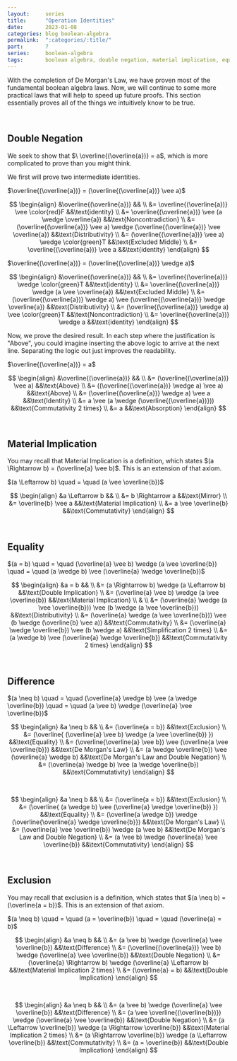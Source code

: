 ```yaml
---
layout:     series
title:      "Operation Identities"
date:       2023-01-08
categories: blog boolean-algebra
permalink:  ":categories/:title/"
part:       7
series:     boolean-algebra
tags:       boolean algebra, double negation, material implication, equality, difference, exclusion
---
```


With the completion of De Morgan's Law, we have proven most of the fundamental boolean algebra laws. Now, we will continue to some more practical laws that will help to speed up future proofs. This section essentially proves all of the things we intuitively know to be true.

<br>

## Double Negation

We seek to show that $\ \overline{(\overline{a})} = a$, which is more complicated to prove than you might think.

We first will prove two intermediate identities.

$\overline{(\overline{a})} = (\overline{(\overline{a})} \vee a)$

$$
\begin{align}
    &\overline{(\overline{a})}                                                                  && \\
    &= \overline{(\overline{a})} \vee \color{red}F                                              &&\text{identity} \\
    &= \overline{(\overline{a})} \vee (a \wedge \overline{a})                                   &&\text{Noncontradiction} \\
    &= (\overline{(\overline{a})} \vee a) \wedge (\overline{(\overline{a})} \vee \overline{a})  &&\text{Distributivity} \\
    &= (\overline{(\overline{a})} \vee a) \wedge \color{green}T                                 &&\text{Excluded Middle} \\
    &= \overline{(\overline{a})} \vee a                                                         &&\text{identity}
\end{align}
$$

$\overline{(\overline{a})} = (\overline{(\overline{a})} \wedge a)$

$$
\begin{align}
    &\overline{(\overline{a})}                                                                      && \\
    &= \overline{(\overline{a})} \wedge \color{green}T                                              &&\text{identity} \\
    &= \overline{(\overline{a})} \wedge (a \vee \overline{a})                                       &&\text{Excluded Middle} \\
    &= (\overline{(\overline{a})} \wedge a) \vee (\overline{(\overline{a})} \wedge \overline{a})    &&\text{Distributivity} \\
    &= (\overline{(\overline{a})} \wedge a) \vee \color{green}T                                     &&\text{Noncontradiction} \\
    &= \overline{(\overline{a})} \wedge a                                                           &&\text{identity}
\end{align}
$$

Now, we prove the desired result. In each step where the justification is "Above", you could imagine inserting the above logic to arrive at the next line. Separating the logic out just improves the readability.

$\overline{(\overline{a})} = a$

$$
\begin{align}
    &\overline{(\overline{a})}                          && \\
    &= (\overline{(\overline{a})} \vee a)               &&\text{Above} \\
    &= ((\overline{(\overline{a})} \wedge a) \vee a)    &&\text{Above} \\
    &= (\overline{(\overline{a})} \wedge a) \vee a      &&\text{Identity} \\
    &= a \vee (a \wedge (\overline{(\overline{a})}))    &&\text{Commutativity 2 times} \\
    &= a                                                &&\text{Absorption}
\end{align}
$$

<br>

## Material Implication

You may recall that Material Implication is a definition, which states $(a \Rightarrow b) = (\overline{a} \vee b)$. This is an extension of that axiom.

$(a \Leftarrow b) \quad = \quad (a \vee \overline{b})$

$$
\begin{align}
    &a \Leftarrow b             && \\
    &= b \Rightarrow a          &&\text{Mirror} \\
    &= \overline{b} \vee a      &&\text{Material Implication} \\
    &= a \vee \overline{b}      &&\text{Commutativity}
\end{align}
$$

<br>

## Equality

$(a = b) \quad = \quad (\overline{a} \vee b) \wedge (a \vee \overline{b}) \quad = \quad (a \wedge b) \vee (\overline{a} \wedge \overline{b})$

$$
\begin{align}
    &a = b                                                                                  && \\
    &= (a \Rightarrow b) \wedge (a \Leftarrow b)                                            &&\text{Double Implication} \\
    &= (\overline{a} \vee b) \wedge (a \vee \overline{b})                                   &&\text{Material Implication} \\
    & \\
    &= (\overline{a} \wedge (a \vee \overline{b})) \vee (b \wedge (a \vee \overline{b}))    &&\text{Distributivity} \\
    &= (\overline{a} \wedge (a \vee \overline{b})) \vee (b \wedge (\overline{b} \vee a))    &&\text{Commutativity} \\
    &= (\overline{a} \wedge \overline{b}) \vee (b \wedge a)                                 &&\text{Simplification 2 times} \\
    &= (a \wedge b) \vee (\overline{a} \wedge \overline{b})                                 &&\text{Commutativity 2 times}
\end{align}
$$

<br>

## Difference

$(a \neq b) \quad = \quad (\overline{a} \wedge b) \vee (a \wedge \overline{b}) \quad = \quad (a \vee b) \wedge (\overline{a} \vee \overline{b})$

$$
\begin{align}
    &a \neq b                                                                   && \\
    &= (\overline{a = b})                                                       &&\text{Exclusion} \\
    &= (\overline{ (\overline{a} \vee b) \wedge (a \vee \overline{b}) })        &&\text{Equality} \\
    &= (\overline{\overline{a} \vee b}) \vee (\overline{a \vee \overline{b}})   &&\text{De Morgan's Law} \\
    &= (a \wedge \overline{b}) \vee (\overline{a} \wedge b)                     &&\text{De Morgan's Law and Double Negation} \\
    &= (\overline{a} \wedge b) \vee (a \wedge \overline{b})                     &&\text{Commutativity}
\end{align}
$$

<br>

$$
\begin{align}
    &a \neq b                                                                       && \\
    &= (\overline{a = b})                                                           &&\text{Exclusion} \\
    &= (\overline{ (a \wedge b) \vee (\overline{a} \wedge \overline{b}) })          &&\text{Equality} \\
    &= (\overline{a \wedge b}) \wedge (\overline{\overline{a} \wedge \overline{b}}) &&\text{De Morgan's Law} \\
    &= (\overline{a} \vee \overline{b}) \wedge (a \vee b)                           &&\text{De Morgan's Law and Double Negation} \\
    &= (a \vee b) \wedge (\overline{a} \vee \overline{b})                           &&\text{Commutativity}
\end{align}
$$

<br>

## Exclusion

You may recall that exclusion is a definition, which states that $(a \neq b) = (\overline{a = b})$. This is an extension of that axiom.

$(a \neq b) \quad = \quad (a = \overline{b}) \quad = \quad (\overline{a} = b)$

$$
\begin{align}
    &a \neq b                                                                       && \\
    &= (a \vee b) \wedge (\overline{a} \vee \overline{b})                           &&\text{Difference} \\
    &= (\overline{(\overline{a})} \vee b) \wedge (\overline{a} \vee \overline{b})   &&\text{Double Negation} \\
    &= (\overline{a} \Rightarrow b) \wedge (\overline{a} \Leftarrow b)              &&\text{Material Implication 2 times} \\
    &= (\overline{a} = b)                                                           &&\text{Double Implication}
\end{align}
$$

<br>

$$
\begin{align}
    &a \neq b                                                                       && \\
    &= (a \vee b) \wedge (\overline{a} \vee \overline{b})                           &&\text{Difference} \\
    &= (a \vee \overline{(\overline{b})}) \wedge (\overline{a} \vee \overline{b})   &&\text{Double Negation} \\
    &= (a \Leftarrow \overline{b}) \wedge (a \Rightarrow \overline{b})              &&\text{Material Implication 2 times} \\
    &= (a \Rightarrow \overline{b}) \wedge (a \Leftarrow \overline{b})              &&\text{Commutativity} \\
    &= (a = \overline{b})                                                           &&\text{Double Implication}
\end{align}
$$